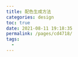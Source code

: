 ```yaml
---
title: 配色生成方法
categories: design
toc: true
date: 2021-08-11 19:18:35
permalink: /pages/cd4718/
tags: 
  - 
---
```


